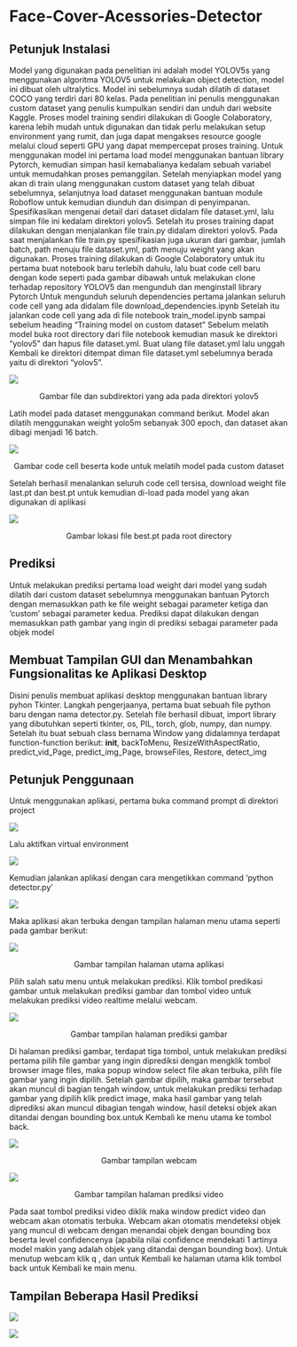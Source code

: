 # Face-Cover-Acessories-Detector
## Petunjuk Instalasi
Model yang digunakan pada penelitian ini adalah model YOLOV5s yang menggunakan algoritma YOLOV5 untuk melakukan object detection, model ini dibuat oleh ultralytics. Model ini sebelumnya sudah dilatih di dataset COCO yang terdiri dari 80 kelas. Pada penelitian ini penulis menggunakan custom dataset yang penulis kumpulkan sendiri dan unduh dari website Kaggle. Proses model training sendiri dilakukan di Google Colaboratory, karena lebih mudah untuk digunakan dan tidak perlu melakukan setup environment yang rumit, dan juga dapat mengakses resource google melalui cloud seperti GPU yang dapat mempercepat proses training. Untuk menggunakan model ini pertama load model menggunakan bantuan library Pytorch, kemudian simpan hasil kemabalianya kedalam sebuah variabel untuk memudahkan proses pemanggilan. Setelah menyiapkan model yang akan di train ulang menggunakan custom dataset yang telah dibuat sebelumnya, selanjutnya load dataset menggunakan bantuan module Roboflow untuk kemudian diunduh dan disimpan di penyimpanan. Spesifikasikan mengenai detail dari dataset didalam file dataset.yml, lalu simpan file ini kedalam direktori yolov5. Setelah itu proses training dapat dilakukan dengan menjalankan file train.py didalam direktori yolov5. Pada saat menjalankan file train.py spesifikasian juga ukuran dari gambar, jumlah batch, path menuju  file dataset.yml, path menuju weight yang akan digunakan.
Proses training dilakukan di Google Colaboratory untuk itu pertama buat notebook baru terlebih dahulu, lalu buat code cell baru dengan kode seperti pada gambar dibawah untuk melakukan clone terhadap repository YOLOV5 dan mengunduh dan menginstall library Pytorch
Untuk mengunduh seluruh dependencies pertama jalankan seluruh code cell yang ada didalam file download_dependencies.ipynb
Setelah itu jalankan code cell yang ada di file notebook train_model.ipynb sampai sebelum heading “Training model on custom dataset”
Sebelum melatih model buka root directory dari file notebook kemudian masuk ke direktori “yolov5” dan hapus file dataset.yml. Buat ulang file dataset.yml lalu unggah Kembali ke direktori ditempat diman file dataset.yml sebelumnya berada yaitu di direktori “yolov5”. 

![]( https://github.com/medianosandie/Face-Cover-Acessories-Detector/blob/main/img/1.jpg)
<p align="center">
  Gambar file dan subdirektori yang ada pada direktori yolov5
<p>
Latih model pada dataset menggunakan command berikut. Model akan dilatih menggunakan weight yolo5m sebanyak 300 epoch, dan dataset akan dibagi menjadi 16 batch.

![]( https://github.com/medianosandie/Face-Cover-Acessories-Detector/blob/main/img/2.jpg)
<p align="center">
  Gambar code cell beserta kode untuk melatih model pada custom dataset
<p>

Setelah berhasil menalankan seluruh code cell tersisa, download weight file last.pt dan best.pt untuk kemudian di-load pada model yang akan digunakan di aplikasi

![]( https://github.com/medianosandie/Face-Cover-Acessories-Detector/blob/main/img/3.jpg)
<p align="center">
  Gambar lokasi file best.pt pada root directory
<p>

## Prediksi
Untuk melakukan prediksi pertama load weight dari model yang sudah dilatih dari custom dataset sebelumnya menggunakan bantuan Pytorch dengan memasukkan path ke file weight sebagai parameter ketiga dan ‘custom’ sebagai parameter kedua. Prediksi dapat dilakukan dengan memasukkan path gambar yang ingin di prediksi sebagai parameter pada objek model

## Membuat Tampilan GUI dan Menambahkan Fungsionalitas ke Aplikasi Desktop
Disini penulis membuat aplikasi desktop menggunakan bantuan library pyhon Tkinter. Langkah pengerjaanya, pertama buat sebuah file python baru dengan  nama detector.py. Setelah file berhasil dibuat, import library yang dibutuhkan seperti tkinter, os, PIL, torch, glob, numpy, dan numpy. Setelah itu buat sebuah class bernama Window yang didalamnya terdapat function-function berikut: __init__, backToMenu, ResizeWithAspectRatio, predict_vid_Page, predict_img_Page, browseFiles, Restore, detect_img 

## Petunjuk Penggunaan
Untuk menggunakan aplikasi, pertama buka command prompt di direktori project

![]( https://github.com/medianosandie/Face-Cover-Acessories-Detector/blob/main/img/4.jpg)

Lalu aktifkan virtual environment

![]( https://github.com/medianosandie/Face-Cover-Acessories-Detector/blob/main/img/5.jpg)

Kemudian jalankan aplikasi dengan cara mengetikkan command ‘python detector.py’

![]( https://github.com/medianosandie/Face-Cover-Acessories-Detector/blob/main/img/6.jpg)

Maka aplikasi akan terbuka dengan tampilan halaman menu utama seperti pada gambar berikut:

![]( https://github.com/medianosandie/Face-Cover-Acessories-Detector/blob/main/img/7.jpg)
<p align="center">
  Gambar tampilan halaman utama aplikasi
</p>

Pilih salah satu menu untuk melakukan prediksi. Klik tombol predikasi gambar untuk melakukan prediksi gambar dan tombol video untuk melakukan prediksi video realtime melalui webcam.

![]( https://github.com/medianosandie/Face-Cover-Acessories-Detector/blob/main/img/8.jpg)
<p align="center">
  Gambar tampilan halaman prediksi gambar
</p>

Di halaman prediksi gambar, terdapat tiga tombol, untuk melakukan prediksi pertama pilih file gambar yang ingin diprediksi dengan mengklik tombol browser image files, maka popup window select file akan terbuka, pilih file gambar yang ingin dipilih. Setelah gambar dipilih, maka gambar tersebut akan muncul di bagian tengah window, untuk melakukan prediksi terhadap gambar yang dipilih klik predict image, maka hasil gambar yang telah diprediksi akan muncul dibagian tengah window, hasil deteksi objek akan ditandai dengan bounding box.untuk Kembali ke menu utama ke tombol back.

![]( https://github.com/medianosandie/Face-Cover-Acessories-Detector/blob/main/img/9.jpg)
<p align="center">
  Gambar tampilan webcam
</p>

![]( https://github.com/medianosandie/Face-Cover-Acessories-Detector/blob/main/img/10.jpg)
<p align="center">
  Gambar tampilan halaman prediksi video
</p>

Pada saat tombol prediksi video diklik maka window predict video dan webcam akan otomatis terbuka. Webcam akan otomatis mendeteksi objek yang muncul di webcam dengan menandai objek dengan bounding box beserta level confidencenya (apabila nilai confidence mendekati 1 artinya model makin yang adalah objek yang ditandai dengan bounding box). Untuk menutup webcam klik q , dan untuk Kembali ke halaman utama klik tombol back untuk Kembali ke main menu.

## Tampilan Beberapa Hasil Prediksi

![]( https://github.com/medianosandie/Face-Cover-Acessories-Detector/blob/main/img/11.jpg)


![]( https://github.com/medianosandie/Face-Cover-Acessories-Detector/blob/main/img/12.jpg)
